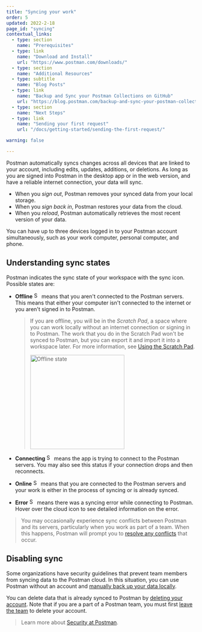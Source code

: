 ```yaml
---
title: "Syncing your work"
order: 5
updated: 2022-2-18
page_id: "syncing"
contextual_links:
  - type: section
    name: "Prerequisites"
  - type: link
    name: "Download and Install"
    url: "https://www.postman.com/downloads/"
  - type: section
    name: "Additional Resources"
  - type: subtitle
    name: "Blog Posts"
  - type: link
    name: "Backup and Sync your Postman Collections on GitHub"
    url: "https://blog.postman.com/backup-and-sync-your-postman-collections-on-github/"
  - type: section
    name: "Next Steps"
  - type: link
    name: "Sending your first request"
    url: "/docs/getting-started/sending-the-first-request/"

warning: false

---
```


Postman automatically syncs changes across all devices that are linked to your account, including edits, updates, additions, or deletions. As long as you are signed into Postman in the desktop app or in the web version, and have a reliable internet connection, your data will sync.

* When you _sign out_, Postman removes your synced data from your local storage.
* When you _sign back in_, Postman restores your data from the cloud.
* When you _reload_, Postman automatically retrieves the most recent version of your data.

You can have up to three devices logged in to your Postman account simultaneously, such as your work computer, personal computer, and phone.

## Understanding sync states

Postman indicates the sync state of your workspace with the sync icon. Possible states are:

* **Offline** <img alt="Sync offline icon" src="https://assets.postman.com/postman-docs/icon-sync-offline.jpg#icon" width="16px"> means that you aren't connected to the Postman servers. This means that either your computer isn't connected to the internet or you aren't signed in to Postman.

    > If you are offline, you will be in the _Scratch Pad_, a space where you can work locally without an internet connection or signing in to Postman. The work that you do in the Scratch Pad won't be synced to Postman, but you can export it and import it into a workspace later. For more information, see [Using the Scratch Pad](/docs/getting-started/using-scratch-pad/).
    >
    > <img alt="Offline state" src="https://assets.postman.com/postman-docs/scratch-pad-logged-out-v9.12.jpg" width="250px" />

* **Connecting** <img alt="Sync connecting icon" src="https://assets.postman.com/postman-docs/icon-sync-connecting.jpg#icon" width="16px"> means the app is trying to connect to the Postman servers. You may also see this status if your connection drops and then reconnects.
* **Online** <img alt="Sync online icon" src="https://assets.postman.com/postman-docs/icon-sync-online.jpg#icon" width="16px"> means that you are connected to the Postman servers and your work is either in the process of syncing or is already synced.
* **Error** <img alt="Sync connection error icon" src="https://assets.postman.com/postman-docs/icon-sync-connection-error.jpg#icon" width="16px"> means there was a syncing error while connecting to Postman. Hover over the cloud icon to see detailed information on the error.

> You may occasionally experience sync conflicts between Postman and its servers, particularly when you work as part of a team. When this happens, Postman will prompt you to [resolve any conflicts](/docs/collaborating-in-postman/using-workspaces/conflicts/) that occur.

## Disabling sync

Some organizations have security guidelines that prevent team members from syncing data to the Postman cloud. In this situation, you can use Postman without an account and [manually back up your data locally](/docs/getting-started/importing-and-exporting-data/#exporting-postman-data).

You can delete data that is already synced to Postman by [deleting your account](#deleting-your-postman-account). Note that if you are a part of a Postman team, you must first [leave the team](/docs/collaborating-in-postman/collaboration-intro/#leaving-a-team) to delete your account.

> Learn more about [Security at Postman](https://www.postman.com/trust/security/).
